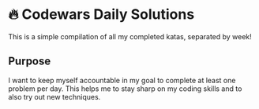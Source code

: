# :fire: Codewars Daily Solutions

This is a simple compilation of all my completed katas, separated by week! 

## Purpose

I want to keep myself accountable in my goal to complete at least one problem per day. This helps me to stay sharp on my coding skills and to also try out new techniques.
